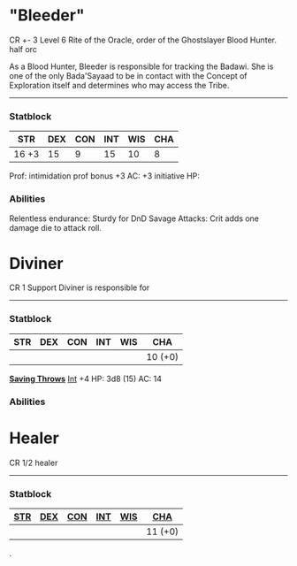 # "Bleeder"
CR +- 3
Level 6 Rite of the Oracle, order of the Ghostslayer Blood Hunter. half orc

As a Blood Hunter, Bleeder is responsible for tracking the Badawi. She is one of the only Bada'Sayaad to be in contact with the Concept of Exploration itself and determines who may access the Tribe.

---
### Statblock
| STR   | DEX | CON | INT | WIS | CHA |
| ----- | --- | --- | --- | --- | --- |
| 16 +3 | 15  | 9   | 15  | 10  | 8   |

Prof: intimidation
prof bonus +3
AC: 
+3 initiative
HP: 
### Abilities
Relentless endurance: Sturdy for DnD
Savage Attacks: Crit adds one damage die to attack roll.

# Diviner
CR 1 Support
Diviner is responsible for 

---
### Statblock
| STR | DEX | CON | INT | WIS | CHA     |
| --- | --- | --- | --- | --- | ------- |
|     |     |     |     |     | 10 (+0) |
**[Saving Throws](https://www.dandwiki.com/wiki/5e_SRD:Saving_Throws "5e SRD:Saving Throws")** [Int](https://www.dandwiki.com/wiki/5e_SRD:Intelligence "5e SRD:Intelligence") +4
HP: 3d8 (15)
AC: 14
### Abilities
# Healer
CR 1/2 healer

---
### Statblock
| [STR](https://www.dandwiki.com/wiki/5e_SRD:Strength "5e SRD:Strength") | [DEX](https://www.dandwiki.com/wiki/5e_SRD:Dexterity "5e SRD:Dexterity") | [CON](https://www.dandwiki.com/wiki/5e_SRD:Constitution "5e SRD:Constitution") | [INT](https://www.dandwiki.com/wiki/5e_SRD:Intelligence "5e SRD:Intelligence") | [WIS](https://www.dandwiki.com/wiki/5e_SRD:Wisdom "5e SRD:Wisdom") | [CHA](https://www.dandwiki.com/wiki/5e_SRD:Charisma "5e SRD:Charisma") |
| ---------------------------------------------------------------------- | ------------------------------------------------------------------------ | ------------------------------------------------------------------------------ | ------------------------------------------------------------------------------ | ------------------------------------------------------------------ | ---------------------------------------------------------------------- |
|                                                                        |                                                                          |                                                                                |                                                                                |                                                                    | 11 (+0)                                                                |
.

